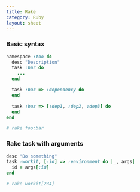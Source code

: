 ```yaml
---
title: Rake
category: Ruby
layout: sheet
---
```


### Basic syntax

```rb
namespace :foo do
  desc "Description"
  task :bar do
    ...
  end

  task :baz => :dependency do
  end

  task :baz => [:dep1, :dep2, :dep3] do
  end
end

# rake foo:bar
```

### Rake task with arguments

```rb
desc "Do something"
task :workit, [:id] => :environment do |_, args|
  id = args[:id]
end

# rake workit[234]
```
